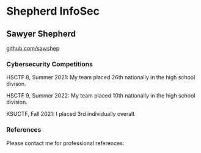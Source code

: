 <head>
<link rel="stylesheet" href="/css/style.css">
</head>

# Shepherd InfoSec

## Sawyer Shepherd

<a href="javascript:location='mailto:\u0073\u0061\u0077\u0079\u0065\u0072\u0040\u0073\u0068\u0065\u0070\u0068\u0065\u0072\u0064\u0069\u006e\u0066\u006f\u0073\u0065\u0063\u002e\u0063\u006f\u006d';void 0"><script type="text/javascript">document.write('\u0073\u0061\u0077\u0079\u0065\u0072\u0040\u0073\u0068\u0065\u0070\u0068\u0065\u0072\u0064\u0069\u006e\u0066\u006f\u0073\u0065\u0063\u002e\u0063\u006f\u006d')</script></a>

[github.com/sawshep](https://github.com/sawshep)

### Cybersecurity Competitions

HSCTF 8, Summer 2021:
    My team placed 26th nationally in the high school
    divison.

HSCTF 9, Summer 2022:
    My team placed 10th nationally in the high school
    division.

KSUCTF, Fall 2021:
    I placed 3rd individually overall.

### References

Please contact me for professional references:

<a href="javascript:location='mailto:\u0073\u0061\u0077\u0079\u0065\u0072\u0040\u0073\u0068\u0065\u0070\u0068\u0065\u0072\u0064\u0069\u006e\u0066\u006f\u0073\u0065\u0063\u002e\u0063\u006f\u006d';void 0"><script type="text/javascript">document.write('\u0073\u0061\u0077\u0079\u0065\u0072\u0040\u0073\u0068\u0065\u0070\u0068\u0065\u0072\u0064\u0069\u006e\u0066\u006f\u0073\u0065\u0063\u002e\u0063\u006f\u006d')</script></a>
